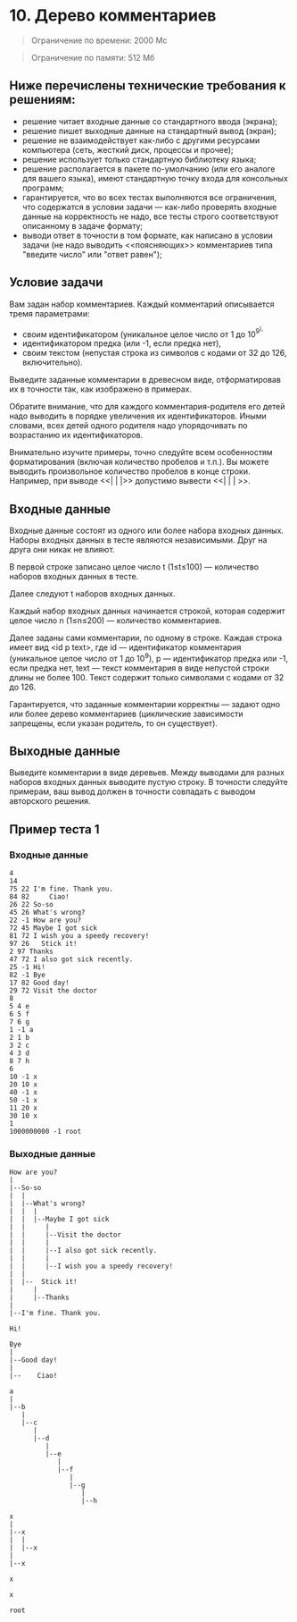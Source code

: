 # 10. Дерево комментариев

> Ограничение по времени: 2000 Мс

> Ограничение по памяти: 512 Мб

## Ниже перечислены технические требования к решениям:
- решение читает входные данные со стандартного ввода (экрана);
- решение пишет выходные данные на стандартный вывод (экран);
- решение не взаимодействует как-либо с другими ресурсами компьютера (сеть, жесткий диск, процессы и прочее);
- решение использует только стандартную библиотеку языка;
- решение располагается в пакете по-умолчанию (или его аналоге для вашего языка), имеют стандартную точку входа для консольных программ;
- гарантируется, что во всех тестах выполняются все ограничения, что содержатся в условии задачи — как-либо проверять входные данные на корректность не надо, все тесты строго соответствуют описанному в задаче формату;
- выводи ответ в точности в том формате, как написано в условии задачи (не надо выводить <<поясняющих>> комментариев типа "введите число" или "ответ равен");

## Условие задачи

Вам задан набор комментариев. Каждый комментарий описывается тремя параметрами:
- своим идентификатором (уникальное целое число от 1 до 10<sup>9<sup>),
- идентификатором предка (или -1, если предка нет),
- своим текстом (непустая строка из символов с кодами от 32 до 126, включительно).

Выведите заданные комментарии в древесном виде, отформатировав их в точности так, как изображено в примерах.

Обратите внимание, что для каждого комментария-родителя его детей надо выводить в порядке увеличения их идентификаторов. Иными словами, всех детей одного родителя надо упорядочивать по возрастанию их идентификаторов.

Внимательно изучите примеры, точно следуйте всем особенностям форматирования (включая количество пробелов и т.п.). Вы можете выводить произвольное количество пробелов в конце строки. Например, при выводе <<| | |>> допустимо вывести <<| | | >>.

## Входные данные

Входные данные состоят из одного или более набора входных данных. Наборы входных данных в тесте являются независимыми. Друг на друга они никак не влияют.

В первой строке записано целое число t (1≤t≤100) — количество наборов входных данных в тесте.

Далее следуют t наборов входных данных.

Каждый набор входных данных начинается строкой, которая содержит целое число n (1≤n≤200) — количество комментариев.

Далее заданы сами комментарии, по одному в строке. Каждая строка имеет вид \<id p text\>, где id — идентификатор комментария (уникальное целое число от 1 до 10<sup>9</sup>), p — идентификатор предка или -1, если предка нет, text — текст комментария в виде непустой строки длины не более 100. Текст содержит только символами с кодами от 32 до 126.

Гарантируется, что заданные комментарии корректны — задают одно или более дерево комментариев (циклические зависимости запрещены, если указан родитель, то он существует).

## Выходные данные

Выведите комментарии в виде деревьев. Между выводами для разных наборов входных данных выводите пустую строку. В точности следуйте примерам, ваш вывод должен в точности совпадать с выводом авторского решения.

## Пример теста 1

### Входные данные

```
4
14
75 22 I'm fine. Thank you.
84 82     Ciao!
26 22 So-so
45 26 What's wrong?
22 -1 How are you?
72 45 Maybe I got sick
81 72 I wish you a speedy recovery!
97 26   Stick it!
2 97 Thanks
47 72 I also got sick recently.
25 -1 Hi!
82 -1 Bye
17 82 Good day!
29 72 Visit the doctor
8
5 4 e
6 5 f
7 6 g
1 -1 a
2 1 b
3 2 c
4 3 d
8 7 h
6
10 -1 x
20 10 x
40 -1 x
50 -1 x
11 20 x
30 10 x
1
1000000000 -1 root
```

### Выходные данные

```
How are you?
|
|--So-so
|  |
|  |--What's wrong?
|  |  |
|  |  |--Maybe I got sick
|  |     |
|  |     |--Visit the doctor
|  |     |
|  |     |--I also got sick recently.
|  |     |
|  |     |--I wish you a speedy recovery!
|  |
|  |--  Stick it!
|     |
|     |--Thanks
|
|--I'm fine. Thank you.

Hi!

Bye
|
|--Good day!
|
|--    Ciao!

a
|
|--b
   |
   |--c
      |
      |--d
         |
         |--e
            |
            |--f
               |
               |--g
                  |
                  |--h

x
|
|--x
|  |
|  |--x
|
|--x

x

x

root
```